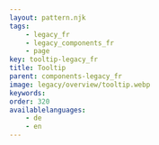 ```yaml
---
layout: pattern.njk
tags: 
    - legacy_fr
    - legacy_components_fr
    - page
key: tooltip-legacy_fr
title: Tooltip
parent: components-legacy_fr
image: legacy/overview/tooltip.webp
keywords: 
order: 320
availablelanguages: 
    - de
    - en
---
```


